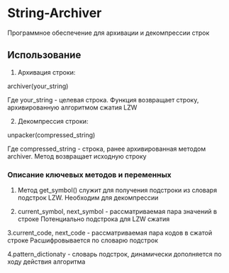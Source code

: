 # String-Archiver
Программное обеспечение для архивации и декомпрессии строк

## Использование

1. Архивация строки:

аrchiver(your_string)

Где your_string - целевая строка. Функция возвращает строку,
архивированную алгоритмом сжатия LZW

2. Декомпрессия строки:

unpacker(compressed_string)

Где compressed_string - строка, ранее архивированная
методом archiver. Метод возвращает исходную строку

### Описание ключевых методов и переменных

1. Метод get_symbol() служит для получения подстроки
из словаря подстрок LZW. Необходим для декомпрессии

2. current_symbol, next_symbol - рассматриваемая пара значений в строке
Потенциально подстрока для LZW сжатия

3.current_code, next_code - рассматриваемая пара кодов в сжатой строке
Расшифровывается по словарю подстрок  
   
4.pattern_dictionaty - словарь подстрок, динамически дополняется
по ходу действия алгоритма
